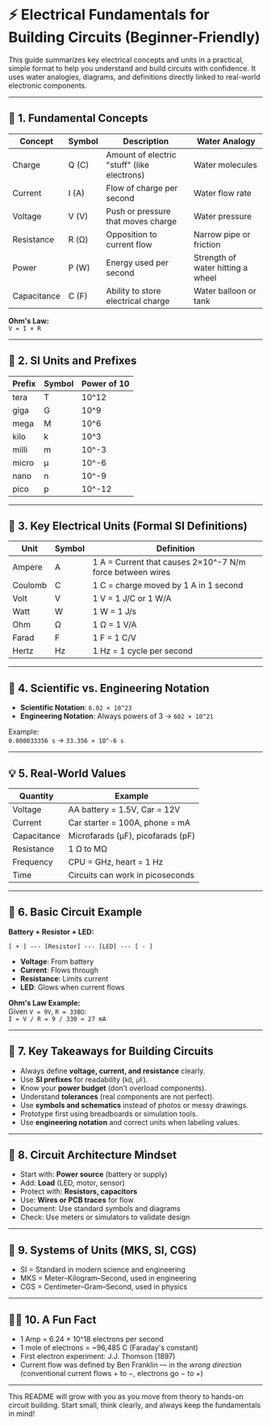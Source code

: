 
# ⚡ Electrical Fundamentals for Building Circuits (Beginner-Friendly)

This guide summarizes key electrical concepts and units in a practical, simple format to help you understand and build circuits with confidence. It uses water analogies, diagrams, and definitions directly linked to real-world electronic components.

---

## 📐 1. Fundamental Concepts

| Concept       | Symbol | Description                               | Water Analogy               |
|---------------|--------|-------------------------------------------|-----------------------------|
| Charge        | Q (C)  | Amount of electric "stuff" (like electrons) | Water molecules             |
| Current       | I (A)  | Flow of charge per second                 | Water flow rate             |
| Voltage       | V (V)  | Push or pressure that moves charge        | Water pressure              |
| Resistance    | R (Ω)  | Opposition to current flow                | Narrow pipe or friction     |
| Power         | P (W)  | Energy used per second                    | Strength of water hitting a wheel |
| Capacitance   | C (F)  | Ability to store electrical charge        | Water balloon or tank       |

**Ohm's Law:**  
`V = I × R`

---

## 🔌 2. SI Units and Prefixes

| Prefix  | Symbol | Power of 10 |
|---------|--------|-------------|
| tera    | T      | 10^12       |
| giga    | G      | 10^9        |
| mega    | M      | 10^6        |
| kilo    | k      | 10^3        |
| milli   | m      | 10^-3       |
| micro   | μ      | 10^-6       |
| nano    | n      | 10^-9       |
| pico    | p      | 10^-12      |

---

## 🧪 3. Key Electrical Units (Formal SI Definitions)

| Unit      | Symbol | Definition                                          |
|-----------|--------|-----------------------------------------------------|
| Ampere    | A      | 1 A = Current that causes 2×10^-7 N/m force between wires |
| Coulomb   | C      | 1 C = charge moved by 1 A in 1 second               |
| Volt      | V      | 1 V = 1 J/C or 1 W/A                                |
| Watt      | W      | 1 W = 1 J/s                                         |
| Ohm       | Ω      | 1 Ω = 1 V/A                                         |
| Farad     | F      | 1 F = 1 C/V                                         |
| Hertz     | Hz     | 1 Hz = 1 cycle per second                           |

---

## 🔁 4. Scientific vs. Engineering Notation

- **Scientific Notation**: `6.02 × 10^23`
- **Engineering Notation**: Always powers of 3 → `602 × 10^21`

Example:  
`0.000033356 s` → `33.356 × 10^-6 s`

---

## 💡 5. Real-World Values

| Quantity     | Example                          |
|--------------|----------------------------------|
| Voltage      | AA battery = 1.5V, Car = 12V      |
| Current      | Car starter = 100A, phone = mA    |
| Capacitance  | Microfarads (μF), picofarads (pF) |
| Resistance   | 1 Ω to MΩ                         |
| Frequency    | CPU = GHz, heart = 1 Hz           |
| Time         | Circuits can work in picoseconds |

---

## 🔧 6. Basic Circuit Example

**Battery + Resistor + LED:**

```
[ + ] --- [Resistor] --- [LED] --- [ - ]
```

- **Voltage**: From battery
- **Current**: Flows through
- **Resistance**: Limits current
- **LED**: Glows when current flows

**Ohm's Law Example:**  
Given `V = 9V`, `R = 330Ω`:  
`I = V / R = 9 / 330 ≈ 27 mA`

---

## 🧠 7. Key Takeaways for Building Circuits

- Always define **voltage, current, and resistance** clearly.
- Use **SI prefixes** for readability (`kΩ`, `μF`).
- Know your **power budget** (don’t overload components).
- Understand **tolerances** (real components are not perfect).
- Use **symbols and schematics** instead of photos or messy drawings.
- Prototype first using breadboards or simulation tools.
- Use **engineering notation** and correct units when labeling values.

---

## 🧰 8. Circuit Architecture Mindset

- Start with: **Power source** (battery or supply)
- Add: **Load** (LED, motor, sensor)
- Protect with: **Resistors, capacitors**
- Use: **Wires or PCB traces** for flow
- Document: Use standard symbols and diagrams
- Check: Use meters or simulators to validate design

---

## 📎 9. Systems of Units (MKS, SI, CGS)

- SI = Standard in modern science and engineering
- MKS = Meter–Kilogram–Second, used in engineering
- CGS = Centimeter–Gram–Second, used in physics

---

## 👨‍🔬 10. A Fun Fact

- 1 Amp = 6.24 × 10^18 electrons per second
- 1 mole of electrons = ~96,485 C (Faraday's constant)
- First electron experiment: J.J. Thomson (1897)
- Current flow was defined by Ben Franklin — in the *wrong direction* (conventional current flows + to −, electrons go − to +)

---

This README will grow with you as you move from theory to hands-on circuit building. Start small, think clearly, and always keep the fundamentals in mind!
